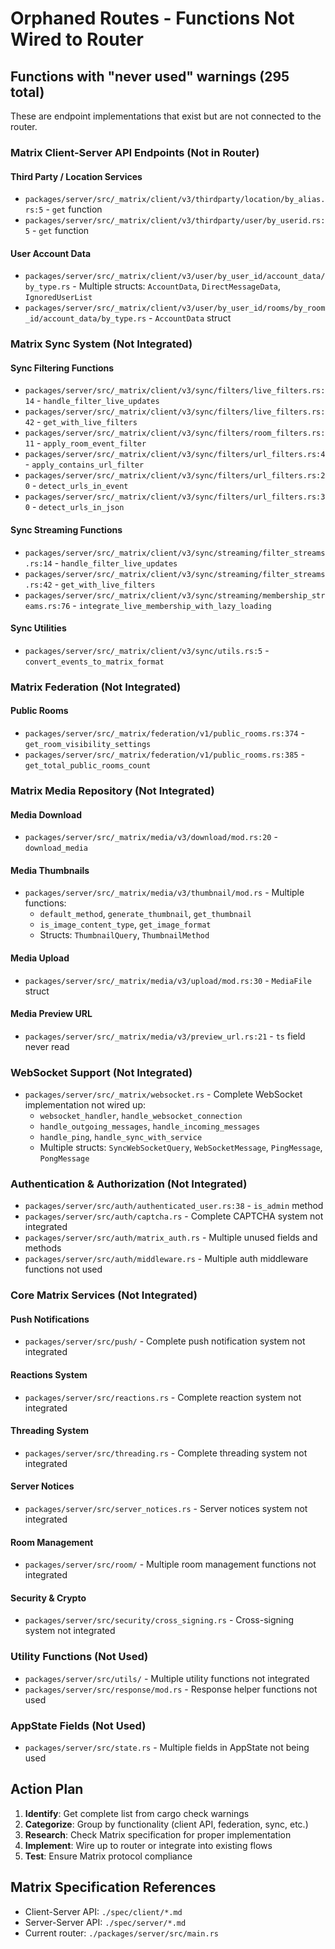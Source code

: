 # Orphaned Routes - Functions Not Wired to Router

## Functions with "never used" warnings (295 total)

These are endpoint implementations that exist but are not connected to the router.

### Matrix Client-Server API Endpoints (Not in Router)

#### Third Party / Location Services
- `packages/server/src/_matrix/client/v3/thirdparty/location/by_alias.rs:5` - `get` function
- `packages/server/src/_matrix/client/v3/thirdparty/user/by_userid.rs:5` - `get` function

#### User Account Data
- `packages/server/src/_matrix/client/v3/user/by_user_id/account_data/by_type.rs` - Multiple structs: `AccountData`, `DirectMessageData`, `IgnoredUserList`
- `packages/server/src/_matrix/client/v3/user/by_user_id/rooms/by_room_id/account_data/by_type.rs` - `AccountData` struct

### Matrix Sync System (Not Integrated)

#### Sync Filtering Functions
- `packages/server/src/_matrix/client/v3/sync/filters/live_filters.rs:14` - `handle_filter_live_updates`
- `packages/server/src/_matrix/client/v3/sync/filters/live_filters.rs:42` - `get_with_live_filters`
- `packages/server/src/_matrix/client/v3/sync/filters/room_filters.rs:11` - `apply_room_event_filter`
- `packages/server/src/_matrix/client/v3/sync/filters/url_filters.rs:4` - `apply_contains_url_filter`
- `packages/server/src/_matrix/client/v3/sync/filters/url_filters.rs:20` - `detect_urls_in_event`
- `packages/server/src/_matrix/client/v3/sync/filters/url_filters.rs:30` - `detect_urls_in_json`

#### Sync Streaming Functions
- `packages/server/src/_matrix/client/v3/sync/streaming/filter_streams.rs:14` - `handle_filter_live_updates`
- `packages/server/src/_matrix/client/v3/sync/streaming/filter_streams.rs:42` - `get_with_live_filters`
- `packages/server/src/_matrix/client/v3/sync/streaming/membership_streams.rs:76` - `integrate_live_membership_with_lazy_loading`

#### Sync Utilities
- `packages/server/src/_matrix/client/v3/sync/utils.rs:5` - `convert_events_to_matrix_format`

### Matrix Federation (Not Integrated)

#### Public Rooms
- `packages/server/src/_matrix/federation/v1/public_rooms.rs:374` - `get_room_visibility_settings`
- `packages/server/src/_matrix/federation/v1/public_rooms.rs:385` - `get_total_public_rooms_count`

### Matrix Media Repository (Not Integrated)

#### Media Download
- `packages/server/src/_matrix/media/v3/download/mod.rs:20` - `download_media`

#### Media Thumbnails
- `packages/server/src/_matrix/media/v3/thumbnail/mod.rs` - Multiple functions:
  - `default_method`, `generate_thumbnail`, `get_thumbnail`
  - `is_image_content_type`, `get_image_format`
  - Structs: `ThumbnailQuery`, `ThumbnailMethod`

#### Media Upload
- `packages/server/src/_matrix/media/v3/upload/mod.rs:30` - `MediaFile` struct

#### Media Preview URL
- `packages/server/src/_matrix/media/v3/preview_url.rs:21` - `ts` field never read

### WebSocket Support (Not Integrated)
- `packages/server/src/_matrix/websocket.rs` - Complete WebSocket implementation not wired up:
  - `websocket_handler`, `handle_websocket_connection`
  - `handle_outgoing_messages`, `handle_incoming_messages`
  - `handle_ping`, `handle_sync_with_service`
  - Multiple structs: `SyncWebSocketQuery`, `WebSocketMessage`, `PingMessage`, `PongMessage`

### Authentication & Authorization (Not Integrated)
- `packages/server/src/auth/authenticated_user.rs:38` - `is_admin` method
- `packages/server/src/auth/captcha.rs` - Complete CAPTCHA system not integrated
- `packages/server/src/auth/matrix_auth.rs` - Multiple unused fields and methods
- `packages/server/src/auth/middleware.rs` - Multiple auth middleware functions not used

### Core Matrix Services (Not Integrated)

#### Push Notifications
- `packages/server/src/push/` - Complete push notification system not integrated

#### Reactions System
- `packages/server/src/reactions.rs` - Complete reaction system not integrated

#### Threading System  
- `packages/server/src/threading.rs` - Complete threading system not integrated

#### Server Notices
- `packages/server/src/server_notices.rs` - Server notices system not integrated

#### Room Management
- `packages/server/src/room/` - Multiple room management functions not integrated

#### Security & Crypto
- `packages/server/src/security/cross_signing.rs` - Cross-signing system not integrated

### Utility Functions (Not Used)
- `packages/server/src/utils/` - Multiple utility functions not integrated
- `packages/server/src/response/mod.rs` - Response helper functions not used

### AppState Fields (Not Used)
- `packages/server/src/state.rs` - Multiple fields in AppState not being used

## Action Plan

1. **Identify**: Get complete list from cargo check warnings
2. **Categorize**: Group by functionality (client API, federation, sync, etc.)
3. **Research**: Check Matrix specification for proper implementation
4. **Implement**: Wire up to router or integrate into existing flows
5. **Test**: Ensure Matrix protocol compliance

## Matrix Specification References

- Client-Server API: `./spec/client/*.md`
- Server-Server API: `./spec/server/*.md`
- Current router: `./packages/server/src/main.rs`